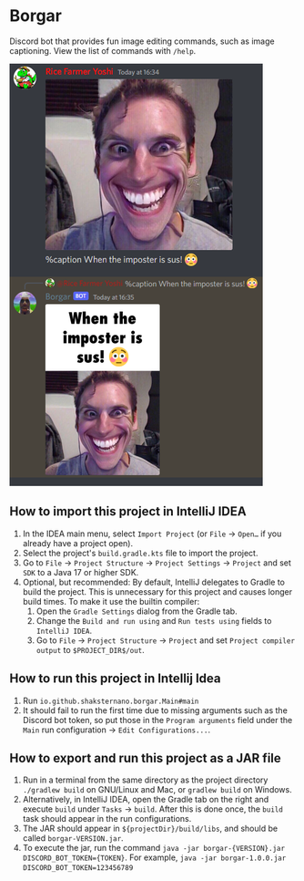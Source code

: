 # Borgar

Discord bot that provides fun image editing commands, such as image captioning. View the list of commands with `/help`.

![Image captioning](images/image_caption_example.png)

## How to import this project in IntelliJ IDEA
1. In the IDEA main menu, select `Import Project` (or `File` → `Open…` if you already have a project open).
2. Select the project's `build.gradle.kts` file to import the project.
3. Go to `File` → `Project Structure` → `Project Settings` → `Project` and set `SDK` to a Java 17 or higher SDK.
4. Optional, but recommended: By default, IntelliJ delegates to Gradle to build the project. This is unnecessary for this project and causes longer build times. To make it use the builtin compiler:
   1. Open the `Gradle Settings` dialog from the Gradle tab. 
   2. Change the `Build and run using` and `Run tests using` fields to `IntelliJ IDEA`. 
   3. Go to `File` → `Project Structure` → `Project` and set `Project compiler output` to `$PROJECT_DIR$/out`.

## How to run this project in Intellij Idea
1. Run `io.github.shaksternano.borgar.Main#main`
2. It should fail to run the first time due to missing arguments such as the Discord bot token, so put those in the `Program arguments` field under the `Main` run configuration → `Edit Configurations...`.

## How to export and run this project as a JAR file
1. Run in a terminal from the same directory as the project directory `./gradlew build` on GNU/Linux and Mac, or `gradlew build` on Windows.
2. Alternatively, in IntelliJ IDEA, open the Gradle tab on the right and execute `build` under `Tasks` → `build`. After this is done once, the `build` task should appear in the run configurations.
3. The JAR should appear in `${projectDir}/build/libs`, and should be called `borgar-VERSION.jar`.
4. To execute the jar, run the command `java -jar borgar-{VERSION}.jar DISCORD_BOT_TOKEN={TOKEN}`. For example, `java -jar borgar-1.0.0.jar DISCORD_BOT_TOKEN=123456789`
